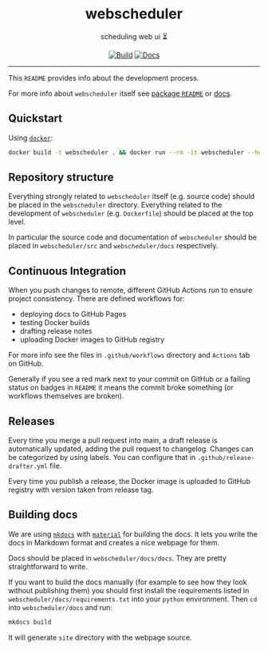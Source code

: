 <h1 align="center">webscheduler</h1>

<div align="center">

scheduling web ui ⏳

[![Build](https://github.com/radio-aktywne/webscheduler/actions/workflows/build.yaml/badge.svg)](https://github.com/radio-aktywne/webscheduler/actions/workflows/build.yaml)
[![Docs](https://github.com/radio-aktywne/webscheduler/actions/workflows/docs.yaml/badge.svg)](https://github.com/radio-aktywne/webscheduler/actions/workflows/docs.yaml)

</div>

---

This `README` provides info about the development process.

For more info about `webscheduler` itself see
[package `README`](webscheduler/README.md) or
[docs](https://radio-aktywne.github.io/webscheduler).

## Quickstart

Using [`docker`](https://docs.docker.com/get-docker/):

```sh
docker build -t webscheduler . && docker run --rm -it webscheduler --help
```

## Repository structure

Everything strongly related to `webscheduler` itself (e.g. source code) should
be
placed in the `webscheduler` directory. Everything related to the development
of `webscheduler` (e.g. `Dockerfile`) should be placed at the top level.

In particular the source code and documentation of `webscheduler` should be
placed
in `webscheduler/src` and `webscheduler/docs` respectively.

## Continuous Integration

When you push changes to remote, different GitHub Actions run to ensure project
consistency. There are defined workflows for:

- deploying docs to GitHub Pages
- testing Docker builds
- drafting release notes
- uploading Docker images to GitHub registry

For more info see the files in `.github/workflows` directory and `Actions` tab
on GitHub.

Generally if you see a red mark next to your commit on GitHub or a failing
status on badges in `README` it means the commit broke something (or workflows
themselves are broken).

## Releases

Every time you merge a pull request into main, a draft release is automatically
updated, adding the pull request to changelog. Changes can be categorized by
using labels. You can configure that in `.github/release-drafter.yml` file.

Every time you publish a release, the Docker image is uploaded to GitHub
registry with version taken from release tag.

## Building docs

We are using [`mkdocs`](https://www.mkdocs.org)
with [`material`](https://squidfunk.github.io/mkdocs-material) for building the
docs. It lets you write the docs in Markdown format and creates a nice webpage
for them.

Docs should be placed in `webscheduler/docs/docs`. They are pretty
straightforward
to
write.

If you want to build the docs manually (for example to see how they look without
publishing them)
you should first install the requirements listed
in `webscheduler/docs/requirements.txt` into your `python` environment.
Then `cd`
into `webscheduler/docs` and run:

```sh
mkdocs build
```

It will generate `site` directory with the webpage source.
